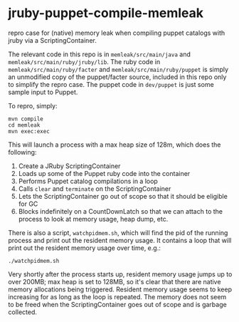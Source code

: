 jruby-puppet-compile-memleak
============================

repro case for (native) memory leak when compiling puppet catalogs with jruby via a ScriptingContainer.

The relevant code in this repo is in `memleak/src/main/java` and `memleak/src/main/ruby/jruby/lib`.  The ruby code in `memleak/src/main/ruby/facter` and `memleak/src/main/ruby/puppet` is simply an unmodified copy of the puppet/facter source, included in this repo only to simplify the repro case.  The puppet code in `dev/puppet` is just some sample input to Puppet.

To repro, simply:

    mvn compile
    cd memleak
    mvn exec:exec

This will launch a process with a max heap size of 128m, which does the following:

1. Create a JRuby ScriptingContainer
2. Loads up some of the Puppet ruby code into the container
3. Performs Puppet catalog compilations in a loop
4. Calls `clear` and `terminate` on the ScriptingContainer
5. Lets the ScriptingContainer go out of scope so that it should be eligible for GC
6. Blocks indefinitely on a CountDownLatch so that we can attach to the process to look at memory usage, heap dump, etc.

There is also a script, `watchpidmem.sh`, which will find the pid of the running process and print out the resident memory usage.  It contains a loop that will print out the resident memory usage over time, e.g.: 

    ./watchpidmem.sh

Very shortly after the process starts up, resident memory usage jumps up to over 200MB; max heap is set to 128MB, so it's clear that there are native memory allocations being triggered.  Resident memory usage seems to keep increasing for as long as the loop is repeated.  The memory does not seem to be freed when the ScriptingContainer goes out of scope and is garbage collected.

